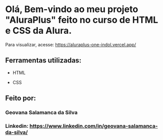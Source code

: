 # Olá, Bem-vindo ao meu projeto "AluraPlus" feito no curso de HTML e CSS da Alura.
 
 Para visualizar, acesse: https://aluraplus-one-indol.vercel.app/

## Ferramentas utilizadas:

* HTML

* CSS

## Feito por:

### Geovana Salamanca da Silva

### Linkedin: https://www.linkedin.com/in/geovana-salamanca-da-silva/

```
